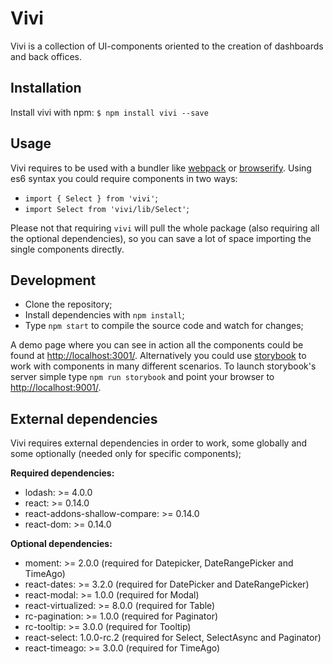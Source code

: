 # Vivi

Vivi is a collection of UI-components oriented to the creation of dashboards and back offices.

## Installation

Install vivi with npm: `$ npm install vivi --save`

## Usage

Vivi requires to be used with a bundler like [webpack](https://webpack.github.io/) or [browserify](http://browserify.org/). Using es6 syntax you could require components in two ways:

- `import { Select } from 'vivi'`;
- `import Select from 'vivi/lib/Select'`;

Please not that requiring `vivi` will pull the whole package (also requiring all the optional dependencies), so you can save a lot of space importing the single components directly.

## Development

- Clone the repository;
- Install dependencies with `npm install`;
- Type `npm start` to compile the source code and watch for changes;

A demo page where you can see in action all the components could be found at [http://localhost:3001/](http://localhost:3001/).
Alternatively you could use [storybook](https://github.com/kadirahq/react-storybook) to work with components in many different scenarios.
To launch storybook's server simple type `npm run storybook` and point your browser to [http://localhost:9001/](http://localhost:9001/).

## External dependencies

Vivi requires external dependencies in order to work, some globally and some optionally (needed only for specific components);

**Required dependencies:**

- lodash: >= 4.0.0
- react: >= 0.14.0
- react-addons-shallow-compare: >= 0.14.0
- react-dom: >= 0.14.0

**Optional dependencies:**

- moment: >= 2.0.0 (required for Datepicker, DateRangePicker and TimeAgo)
- react-dates: >= 3.2.0 (required for DatePicker and DateRangePicker)
- react-modal: >= 1.0.0 (required for Modal)
- react-virtualized: >= 8.0.0 (required for Table)
- rc-pagination: >= 1.0.0 (required for Paginator)
- rc-tooltip: >= 3.0.0 (required for Tooltip)
- react-select: 1.0.0-rc.2 (required for Select, SelectAsync and Paginator)
- react-timeago: >= 3.0.0 (required for TimeAgo)